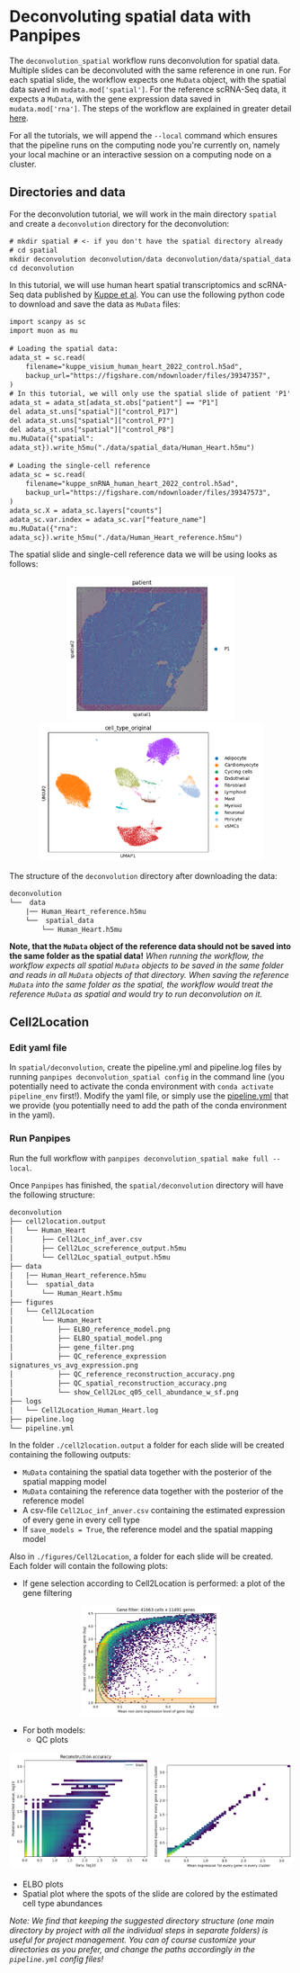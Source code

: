 # Deconvoluting spatial data with Panpipes

The `deconvolution_spatial` workflow runs deconvolution for spatial data. Multiple slides can be deconvoluted with the same reference in one run. For each spatial slide, the workflow expects one `MuData` object, with the spatial data saved in `mudata.mod['spatial']`. For the reference scRNA-Seq data, it expects a `MuData`, with the gene expression data saved in `mudata.mod['rna']`. The steps of the workflow are explained in greater detail [here](https://panpipes-pipelines.readthedocs.io/en/latest/workflows/deconvolute_spatial.html).

For all the tutorials, we will append the `--local` command which ensures that the pipeline runs on the computing node you're currently on, namely your local machine or an interactive session on a computing node on a cluster.


## Directories and data

For the deconvolution tutorial, we will work in the main directory `spatial` and create a `deconvolution` directory for the deconvolution: 

```
# mkdir spatial # <- if you don't have the spatial directory already 
# cd spatial
mkdir deconvolution deconvolution/data deconvolution/data/spatial_data
cd deconvolution
```

In this tutorial, we will use human heart spatial transcriptomics and scRNA-Seq data published by [Kuppe et al](https://www.nature.com/articles/s41586-022-05060-x). 
You can use the following python code to download and save the data as `MuData` files: 

```
import scanpy as sc
import muon as mu

# Loading the spatial data: 
adata_st = sc.read(
    filename="kuppe_visium_human_heart_2022_control.h5ad",
    backup_url="https://figshare.com/ndownloader/files/39347357",
)
# In this tutorial, we will only use the spatial slide of patient 'P1'
adata_st = adata_st[adata_st.obs["patient"] == "P1"]
del adata_st.uns["spatial"]["control_P17"]
del adata_st.uns["spatial"]["control_P7"]
del adata_st.uns["spatial"]["control_P8"]
mu.MuData({"spatial": adata_st}).write_h5mu("./data/spatial_data/Human_Heart.h5mu")

# Loading the single-cell reference
adata_sc = sc.read(
    filename="kuppe_snRNA_human_heart_2022_control.h5ad",
    backup_url="https://figshare.com/ndownloader/files/39347573",
)
adata_sc.X = adata_sc.layers["counts"]
adata_sc.var.index = adata_sc.var["feature_name"]
mu.MuData({"rna": adata_sc}).write_h5mu("./data/Human_Heart_reference.h5mu")
```

The spatial slide and single-cell reference data we will be using looks as follows: 
<p align="center">
<img src="https://github.com/DendrouLab/panpipes-tutorials/blob/main/docs/deconvolution/human_heart_patientP1.png?raw=true" alt="Human Heart, patient P1" width="300"/>
<img src="https://github.com/DendrouLab/panpipes-tutorials/blob/main/docs/deconvolution/human_heart_reference_umap.png?raw=true" alt="Single-cell reference" width="400"/>
</p>


The structure of the `deconvolution` directory after downloading the data: 
```
deconvolution
└──  data
	|── Human_Heart_reference.h5mu
	└──  spatial_data
		└── Human_Heart.h5mu
```


**Note, that the `MuData` object of the reference data should not be saved into the same folder as the spatial data!**
*When running the workflow, the workflow expects all spatial `MuData` objects to be saved in the same folder and reads in all `MuData` objects of that directory. When saving the reference `MuData` into the same folder as the spatial, the workflow would treat the reference `MuData` as spatial and would try to run deconvolution on it.*





## Cell2Location

### Edit yaml file 

In `spatial/deconvolution`, create the pipeline.yml and pipeline.log files by running `panpipes deconvolution_spatial config` in the command line (you potentially need to activate the conda environment with `conda activate pipeline_env` first!). 
Modify the yaml file, or simply use the [pipeline.yml](pipeline.yml) that we provide (you potentially need to add the path of the conda environment in the yaml).  



### Run Panpipes

Run the full workflow with `panpipes deconvolution_spatial make full --local`.

Once `Panpipes` has finished, the `spatial/deconvolution` directory will have the following structure:

```
deconvolution
├── cell2location.output
│   └── Human_Heart
│		├── Cell2Loc_inf_aver.csv
│		├── Cell2Loc_screference_output.h5mu
│		└── Cell2Loc_spatial_output.h5mu
├── data
│	|── Human_Heart_reference.h5mu
│	└──  spatial_data
│		└── Human_Heart.h5mu
├── figures
│   └── Cell2Location
│   	└── Human_Heart
│       	├── ELBO_reference_model.png
│       	├── ELBO_spatial_model.png
│       	├── gene_filter.png
│       	├── QC_reference_expression signatures_vs_avg_expression.png
│       	├── QC_reference_reconstruction_accuracy.png
│       	├── QC_spatial_reconstruction_accuracy.png
│       	└── show_Cell2Loc_q05_cell_abundance_w_sf.png
├── logs
│   └── Cell2Location_Human_Heart.log
├── pipeline.log
└── pipeline.yml
```


	
In the folder `./cell2location.output` a folder for each slide will be created containing the following outputs: 
* `MuData` containing the spatial data together with the posterior of the spatial mapping model
* `MuData` containing the reference data together with the posterior of the reference model
* A csv-file `Cell2Loc_inf_anver.csv` containing the estimated expression of every gene in every cell type 
* If `save_models = True`, the reference model and the spatial mapping model 
	
Also in `./figures/Cell2Location`, a folder for each slide will be created. Each folder will contain the following plots: 
* If gene selection according to Cell2Location is performed: a plot of the gene filtering

<p align="center">
<img src="https://github.com/DendrouLab/panpipes-tutorials/blob/main/docs/deconvolution/gene_selection.png?raw=true" alt="Cell2Location, gene selection" width="250"/>
</p>

* For both models:
  * QC plots
<p align="center">
<img src="https://github.com/DendrouLab/panpipes-tutorials/blob/main/docs/deconvolution/QC_reference_reconstruction_accuracy.png?raw=true" alt="Cell2Location, QC plot" width="250"/>
<img src="https://github.com/DendrouLab/panpipes-tutorials/blob/main/docs/deconvolution/QC_reference_expression signatures_vs_avg_expression.png?raw=true" alt="Cell2Location, QC plot" width="250"/>
</p>

  * ELBO plots
* Spatial plot where the spots of the slide are colored by the estimated cell type abundances 



*Note: We find that keeping the suggested directory structure (one main directory by project with all the individual steps in separate folders) is useful for project management. You can of course customize your directories as you prefer, and change the paths accordingly in the `pipeline.yml` config files!*
